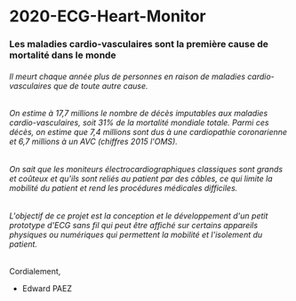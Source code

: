 # 2020-ECG-Heart-Monitor
### Les maladies cardio-vasculaires sont la première cause de mortalité dans le monde
###### Il meurt chaque année plus de personnes en raison de maladies cardio-vasculaires que de toute autre cause.
###### On estime à 17,7 millions le nombre de décès imputables aux maladies cardio-vasculaires, soit 31% de la mortalité mondiale totale. Parmi ces décès, on estime que 7,4 millions sont dus à une cardiopathie coronarienne et 6,7 millions à un AVC (chiffres 2015 l'OMS).
###### On sait que les moniteurs électrocardiographiques classiques sont grands et coûteux et qu'ils sont reliés au patient par des câbles, ce qui limite la mobilité du patient et rend les procédures médicales difficiles. 
###### L'objectif de ce projet est la conception et le développement d'un petit prototype d'ECG sans fil qui peut être affiché sur certains appareils physiques ou numériques qui permettent la mobilité et l'isolement du patient.

Cordialement,
- Edward PAEZ
